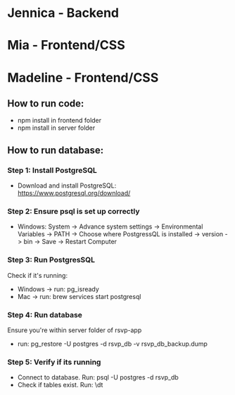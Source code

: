 # Jennica - Backend
# Mia - Frontend/CSS
# Madeline - Frontend/CSS


## How to run code:
- npm install in frontend folder
- npm install in server folder

## How to run database:

### Step 1: Install PostgreSQL
- Download and install PostgreSQL: https://www.postgresql.org/download/

### Step 2: Ensure psql is set up correctly
- Windows: System -> Advance system settings -> Environmental Variables -> PATH -> Choose where PostgressQL is installed -> version -> bin -> Save -> Restart Computer
 
### Step 3: Run PostgresSQL
Check if it's running:

- Windows -> run: pg_isready
- Mac -> run: brew services start postgresql

### Step 4: Run database
Ensure you're within server folder of rsvp-app

- run: pg_restore -U postgres -d rsvp_db -v rsvp_db_backup.dump

### Step 5: Verify if its running
- Connect to database. Run: psql -U postgres -d rsvp_db
- Check if tables exist. Run: \dt

